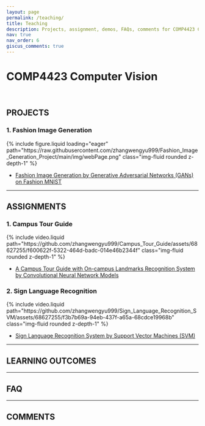 ```yaml
---
layout: page
permalink: /teaching/
title: Teaching
description: Projects, assignment, demos, FAQs, comments for COMP4423 Computer Vision course.
nav: true
nav_order: 6
giscus_comments: true
---
```


# COMP4423 Computer Vision

<br>

## PROJECTS

### 1. Fashion Image Generation

<div class="row mt-3">
    <div class="col-sm mt-3 mt-md-0">
        {% include figure.liquid loading="eager" path="https://raw.githubusercontent.com/zhangwengyu999/Fashion_Image_Generation_Project/main/img/webPage.png" class="img-fluid rounded z-depth-1" %}
    </div>
</div>

- [Fashion Image Generation by Generative Adversarial Networks (GANs) on Fashion MNIST](https://github.com/zhangwengyu999/Fashion_Image_Generation_Project)

---

## ASSIGNMENTS

### 1. Campus Tour Guide

<div class="row mt-3">
    <div class="col-lg mt-3 mt-md-0">
        {% include video.liquid path="https://github.com/zhangwengyu999/Campus_Tour_Guide/assets/68627255/f600622f-5322-464d-badc-014e46b2344f" class="img-fluid rounded z-depth-1" %}
    </div>
</div>

- [A Campus Tour Guide with On-campus Landmarks Recognition System by Convolutional Neural Network Models](https://github.com/zhangwengyu999/Campus_Tour_Guide)


### 2. Sign Language Recognition

<div class="row mt-3">
    <div class="col-lg mt-3 mt-md-0">
        {% include video.liquid path="https://github.com/zhangwengyu999/Sign_Language_Recognition_SVM/assets/68627255/f3b7b69a-94eb-437f-a65a-68cdce19968b" class="img-fluid rounded z-depth-1" %}
    </div>
</div>

- [Sign Language Recognition System by Support Vector Machines (SVM)](https://github.com/zhangwengyu999/Sign_Language_Recognition_SVM)

---

## LEARNING OUTCOMES

---

## FAQ

---

## COMMENTS
